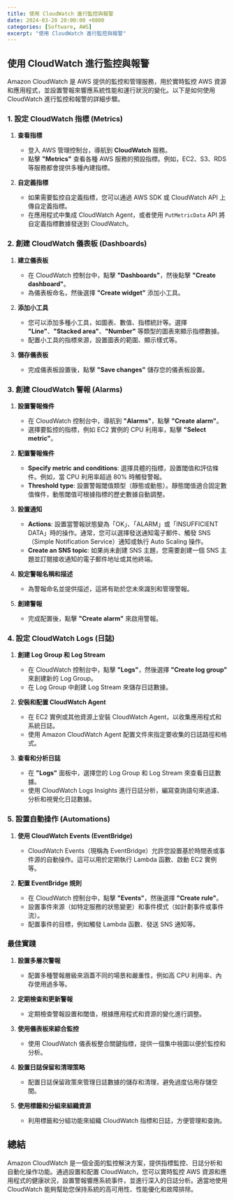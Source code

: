 ```yaml
---
title: 使用 CloudWatch 進行監控與報警
date: 2024-03-20 20:00:00 +0800
categories: [Software, AWS]
excerpt: "使用 CloudWatch 進行監控與報警"
---
```


## 使用 CloudWatch 進行監控與報警

Amazon CloudWatch 是 AWS 提供的監控和管理服務，用於實時監控 AWS 資源和應用程式，並設置警報來響應系統性能和運行狀況的變化。以下是如何使用 CloudWatch 進行監控和報警的詳細步驟。

### **1. 設定 CloudWatch 指標 (Metrics)**

1. **查看指標**
   - 登入 AWS 管理控制台，導航到 **CloudWatch** 服務。
   - 點擊 **"Metrics"** 查看各種 AWS 服務的預設指標。例如，EC2、S3、RDS 等服務都會提供多種內建指標。

2. **自定義指標**
   - 如果需要監控自定義指標，您可以通過 AWS SDK 或 CloudWatch API 上傳自定義指標。
   - 在應用程式中集成 CloudWatch Agent，或者使用 `PutMetricData` API 將自定義指標數據發送到 CloudWatch。

### **2. 創建 CloudWatch 儀表板 (Dashboards)**

1. **建立儀表板**
   - 在 CloudWatch 控制台中，點擊 **"Dashboards"**，然後點擊 **"Create dashboard"**。
   - 為儀表板命名，然後選擇 **"Create widget"** 添加小工具。

2. **添加小工具**
   - 您可以添加多種小工具，如圖表、數值、指標統計等。選擇 **"Line"**、**"Stacked area"**、**"Number"** 等類型的圖表來顯示指標數據。
   - 配置小工具的指標來源，設置圖表的範圍、顯示樣式等。

3. **儲存儀表板**
   - 完成儀表板設置後，點擊 **"Save changes"** 儲存您的儀表板設置。

### **3. 創建 CloudWatch 警報 (Alarms)**

1. **設置警報條件**
   - 在 CloudWatch 控制台中，導航到 **"Alarms"**，點擊 **"Create alarm"**。
   - 選擇要監控的指標，例如 EC2 實例的 CPU 利用率，點擊 **"Select metric"**。

2. **配置警報條件**
   - **Specify metric and conditions**: 選擇具體的指標，設置閾值和評估條件。例如，當 CPU 利用率超過 80% 時觸發警報。
   - **Threshold type**: 設置警報閾值類型（靜態或動態）。靜態閾值適合固定數值條件，動態閾值可根據指標的歷史數據自動調整。

3. **設置通知**
   - **Actions**: 設置當警報狀態變為「OK」、「ALARM」或「INSUFFICIENT DATA」時的操作。通常，您可以選擇發送通知電子郵件、觸發 SNS（Simple Notification Service）通知或執行 Auto Scaling 操作。
   - **Create an SNS topic**: 如果尚未創建 SNS 主題，您需要創建一個 SNS 主題並訂閱接收通知的電子郵件地址或其他終端。

4. **設定警報名稱和描述**
   - 為警報命名並提供描述，這將有助於您未來識別和管理警報。

5. **創建警報**
   - 完成配置後，點擊 **"Create alarm"** 來啟用警報。

### **4. 設定 CloudWatch Logs (日誌)**

1. **創建 Log Group 和 Log Stream**
   - 在 CloudWatch 控制台中，點擊 **"Logs"**，然後選擇 **"Create log group"** 來創建新的 Log Group。
   - 在 Log Group 中創建 Log Stream 來儲存日誌數據。

2. **安裝和配置 CloudWatch Agent**
   - 在 EC2 實例或其他資源上安裝 CloudWatch Agent，以收集應用程式和系統日誌。
   - 使用 Amazon CloudWatch Agent 配置文件來指定要收集的日誌路徑和格式。

3. **查看和分析日誌**
   - 在 **"Logs"** 面板中，選擇您的 Log Group 和 Log Stream 來查看日誌數據。
   - 使用 CloudWatch Logs Insights 進行日誌分析，編寫查詢語句來過濾、分析和視覺化日誌數據。

### **5. 設置自動操作 (Automations)**

1. **使用 CloudWatch Events (EventBridge)**
   - CloudWatch Events（現稱為 EventBridge）允許您設置基於時間表或事件源的自動操作。這可以用於定期執行 Lambda 函數、啟動 EC2 實例等。

2. **配置 EventBridge 規則**
   - 在 CloudWatch 控制台中，點擊 **"Events"**，然後選擇 **"Create rule"**。
   - 設置事件來源（如特定服務的狀態變更）和事件模式（如計劃事件或事件流）。
   - 配置事件的目標，例如觸發 Lambda 函數、發送 SNS 通知等。

### **最佳實踐**

1. **設置多層次警報**
   - 配置多種警報層級來涵蓋不同的場景和嚴重性，例如高 CPU 利用率、內存使用過多等。

2. **定期檢查和更新警報**
   - 定期檢查警報設置和閾值，根據應用程式和資源的變化進行調整。

3. **使用儀表板來綜合監控**
   - 使用 CloudWatch 儀表板整合關鍵指標，提供一個集中視圖以便於監控和分析。

4. **設置日誌保留和清理策略**
   - 配置日誌保留政策來管理日誌數據的儲存和清理，避免過度佔用存儲空間。

5. **使用標籤和分組來組織資源**
   - 利用標籤和分組功能來組織 CloudWatch 指標和日誌，方便管理和查詢。

## 總結

Amazon CloudWatch 是一個全面的監控解決方案，提供指標監控、日誌分析和自動化操作功能。通過設置和配置 CloudWatch，您可以實時監控 AWS 資源和應用程式的健康狀況，設置警報響應系統事件，並進行深入的日誌分析。適當地使用 CloudWatch 能夠幫助您保持系統的高可用性、性能優化和故障排除。
